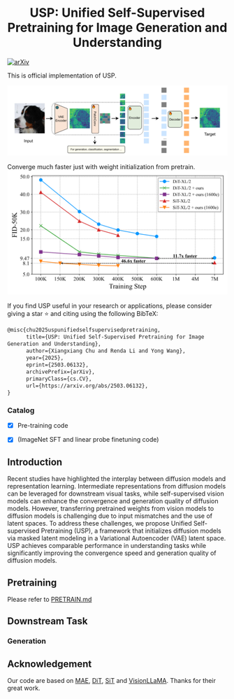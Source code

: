 <h1 align="center">
USP: Unified Self-Supervised Pretraining for Image Generation and Understanding
</h1>

[![arXiv](http://img.shields.io/badge/cs.CV-arXiv%3A2503.06132-B31B1B.svg)](https://arxiv.org/abs/2503.06132)

This is official implementation of USP.

![arch](method.png)

Converge much faster just with weight initialization from pretrain. 
![converge](XL_converge.png)


If you find USP useful in your research or applications, please consider giving a star ⭐ and citing using the following BibTeX:
```
@misc{chu2025uspunifiedselfsupervisedpretraining,
      title={USP: Unified Self-Supervised Pretraining for Image Generation and Understanding}, 
      author={Xiangxiang Chu and Renda Li and Yong Wang},
      year={2025},
      eprint={2503.06132},
      archivePrefix={arXiv},
      primaryClass={cs.CV},
      url={https://arxiv.org/abs/2503.06132}, 
}

```
### Catalog

- [x] Pre-training code
- [x] (ImageNet SFT and linear probe finetuning code)


## Introduction
Recent studies have highlighted the interplay between diffusion models and representation learning. Intermediate representations from diffusion models can be leveraged for downstream visual tasks, while self-supervised vision models can enhance the convergence and generation quality of diffusion models. However, transferring pretrained weights from vision models to diffusion models is challenging due to input mismatches and the use of latent spaces. To address these challenges, we propose Unified Self-supervised Pretraining (USP), a framework that initializes diffusion models via masked latent modeling in a Variational Autoencoder (VAE) latent space. USP achieves comparable performance in understanding tasks while significantly improving the convergence speed and generation quality of diffusion models.

[//]: # (## Updates)

[//]: # ()
[//]: # (Our code is released.)
## Pretraining
Please refer to  [PRETRAIN.md](./pretrain/PRETRAIN.md)
## Downstream Task
### Generation

[//]: # (### Image Generation Under the DiT Framework)

[//]: # (### Image Generation Under the SiT Framework)

[//]: # (### Image Understanding)

## Acknowledgement

Our  code are based on  [MAE](https://github.com/facebookresearch/mae), [DiT](https://github.com/facebookresearch/DiT), [SiT](https://github.com/willisma/SiT) and  [VisionLLaMA](https://github.com/Meituan-AutoML/VisionLLaMA). Thanks for their great work.


